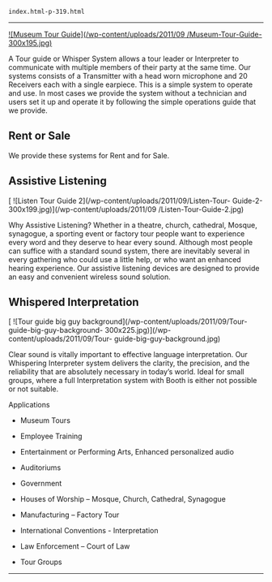 
    index.html-p-319.html
----------------------------------------------------------

[ ![Museum Tour Guide](/wp-content/uploads/2011/09 /Museum-Tour-Guide-300x195.jpg)](/wp-content/uploads/2011/09/Museum-Tour-Guide.jpg)

A Tour guide or Whisper System allows a tour leader or Interpreter to communicate with multiple members of their party at the same time. Our systems consists of a Transmitter with a head worn microphone and 20 Receivers each with a single earpiece. This is a simple system to operate and use. In most cases we provide the system without a technician and users set it up and operate it by following the simple operations guide that we provide.

## Rent or Sale

We provide these systems for Rent and for Sale.

## Assistive Listening

[ ![Listen Tour Guide 2](/wp-content/uploads/2011/09/Listen-Tour- Guide-2-300x199.jpg)](/wp-content/uploads/2011/09 /Listen-Tour-Guide-2.jpg)

Why Assistive Listening? Whether in a theatre, church, cathedral, Mosque, synagogue, a sporting event or factory tour people want to experience every word and they deserve to hear every sound. Although most people can suffice with a standard sound system, there are inevitably several in every gathering who could use a little help, or who want an enhanced hearing experience. Our assistive listening devices are designed to provide an easy and convenient wireless sound solution.

## Whispered Interpretation

[ ![Tour guide big guy background](/wp-content/uploads/2011/09/Tour-guide-big-guy-background- 300x225.jpg)](/wp-content/uploads/2011/09/Tour- guide-big-guy-background.jpg)

Clear sound is vitally important to effective language interpretation. Our Whispering Interpreter system delivers the clarity, the precision, and the reliability that are absolutely necessary in today’s world. Ideal for small groups, where a full Interpretation system with Booth is either not possible or not suitable.

Applications

 -  Museum Tours

 -  Employee Training

 -  Entertainment or Performing Arts, Enhanced personalized audio

 -  Auditoriums

 -  Government

 -  Houses of Worship – Mosque, Church, Cathedral, Synagogue

 -  Manufacturing – Factory Tour

 -  International Conventions - Interpretation

 -  Law Enforcement – Court of Law

 -  Tour Groups




----------------------------------------------------------
